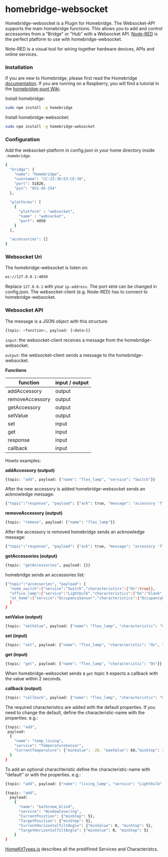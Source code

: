 # homebridge-websocket
Homebridge-websocket is a Plugin for Homebridge. The Websocket-API supports the main homebridge functions. This allows you to add and control accessories from a "Bridge" or "Hub" with a Websocket API. [Node-RED](http://nodered.org/) is the perfect platform to use with homebridge-websocket.

Note-RED is a visual tool for wiring together hardware devices, APIs and online services.

### Installation

If you are new to Homebridge, please first read the Homebridge [documentation](https://www.npmjs.com/package/homebridge).
If you are running on a Raspberry, you will find a tutorial in the [homebridge-punt Wiki](https://github.com/cflurin/homebridge-punt/wiki/Running-Homebridge-on-a-Raspberry-Pi).

Install homebridge:
```sh
sudo npm install -g homebridge
```
Install homebridge-websocket:
```sh
sudo npm install -g homebridge-websocket
```

### Configuration
Add the websocket-platform in config.json in your home directory inside `.homebridge`.

```sh
{
  "bridge": {
    "name": "Homebridge",
    "username": "CC:22:3D:E3:CE:30",
    "port": 51826,
    "pin": "031-45-154"
  },
  
  "platforms": [
    {
      "platform" : "websocket",
      "name" : "websocket",
      "port": 4050
    }
  ],           

  "accessories": []
}
```

### Websocket Uri

The homebridge-websocket is listen on:

```sh
ws://127.0.0.1:4050
```

Replace `127.0.0.1` with your `ip-address`. The port `4050` can be changed in config.json.
The websocket-client (e.g. Node-RED) has to connect to homebridge-websocket.

### Websocket API

The message is a JSON object with this structure:

```sh
{topic: <function>, payload: {<data>}}
```

`input`: the websocket-client receives a message from the homebridge-websocket.

`output`: the websocket-client sends a message to the homebridge-websocket.

**Functions**

function | input / output
-------- | ---------
addAccessory | output
removeAccessory | output
getAccessory | output
setValue | output
set | input
get | input
response | input
callback | input

Howto examples:

**addAccessory (output)**

```sh
{topic: "add", payload: {"name": "flex_lamp", "service": "Switch"}}
```

After the new accessory is added homebridge-websocket sends an acknowledge message:

```sh
{"topic":"response", "payload": {"ack": true, "message": "accessory 'flex_lamp' is added."}}
```

**removeAccessory (output)**

```sh
{topic: "remove", payload: {"name": "flex_lamp"}}
```

After the accessory is removed homebridge sends an acknowledge message:

```sh
{"topic":"response", "payload": {"ack": true, "message": "accessory 'flex_lamp' is removed."}}
```

**getAccessories (output)**

```sh
{topic: "getAccessories", payload: {}}
```

homebridge sends an accessories list:

```sh
{"topic":"accessories", "payload": {
  "node_switch":{"service":"Switch","characteristics":{"On":true}},
  "office_lamp":{"service":"Lightbulb","characteristics":{"On":"blank","Brightness":65}},
  "at_home":{"service":"OccupancySensor","characteristics":{"OccupancyDetected":1}}
  }
}
```

**setValue (output)**

```sh
{topic: "setValue", payload: {"name": "flex_lamp", "characteristic": "On", "value": true}}
```

**set (input)**

```sh
{topic: "set", payload: {"name": "flex_lamp", "characteristic": "On", "value": true}}
```

**get (input)**

```sh
{topic: "get", payload: {"name": "flex_lamp", "characteristic": "On"}}
```

When homebridge-websocket sends a `get` topic it expects a callback with the value within 2 seconds.

**callback (output)**

```sh
{topic: "callback", payload: {"name": "flex_lamp", "characteristic": "On", "value": true}}
```

The required characteristics are added with the default properties. If you need to change the default, define the characteristic-name with the properties. e.g.:

```sh
{topic: "add",
 payload:
  {
    "name": "temp_living",
    "service": "TemperatureSensor",
    "CurrentTemperature": {"minValue": -20, "maxValue": 60,"minStep": 1}
  }
}
```

To add an optional charachteristic define the characteristic-name with "default" or with the properties. e.g.:

```sh
{topic: "add", payload: {"name": "living_lamp", "service": "Lightbulb", "Brightness": "default"}}
```

```sh
{topic: "add",
  payload:
    {
      "name": "bathroom_blind",
      "service": "WindowCovering",
      "CurrentPosition": {"minStep": 5},
      "TargetPosition": {"minStep": 5},
      "CurrentHorizontalTiltAngle": {"minValue": 0, "minStep": 5},
      "TargetHorizontalTiltAngle": {"minValue": 0, "minStep": 5}
    }
}
```

[HomeKitTypes.js](https://github.com/KhaosT/HAP-NodeJS/blob/master/lib/gen/HomeKitTypes.js) describes all the predifined Services and Characteristcs.


